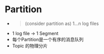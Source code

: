 # Partition
- > (consider partition as) 1...n log files
- 1 log file -> 1 Segment
- 每个Partition是一个有序的消息队列
- Topic 的物理分片



